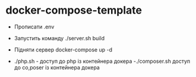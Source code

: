 # docker-compose-template

- Прописати .env
- Запустить команду ./server.sh build
- Підняти сервер docker-compose up -d


- ./php.sh - доступ до php із контейнера докера
-./composer.sh доступ до co,poser із контейнера докера
